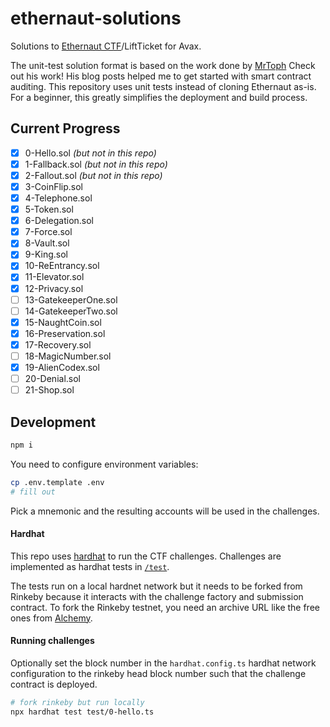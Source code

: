 # ethernaut-solutions

Solutions to [Ethernaut CTF](https://ethernaut.openzeppelin.com/)/LiftTicket for Avax.

The unit-test solution format is based on the work done by [MrToph](https://github.com/MrToph)
Check out his work! His blog posts helped me to get started with smart contract
auditing. This repository uses unit tests instead of cloning Ethernaut as-is.
For a beginner, this greatly simplifies the deployment and build process.

## Current Progress

- [x] 0-Hello.sol _(but not in this repo)_
- [x] 1-Fallback.sol _(but not in this repo)_
- [x] 2-Fallout.sol _(but not in this repo)_
- [x] 3-CoinFlip.sol
- [x] 4-Telephone.sol
- [x] 5-Token.sol
- [x] 6-Delegation.sol
- [x] 7-Force.sol
- [x] 8-Vault.sol
- [x] 9-King.sol
- [x] 10-ReEntrancy.sol
- [x] 11-Elevator.sol
- [x] 12-Privacy.sol
- [ ] 13-GatekeeperOne.sol
- [ ] 14-GatekeeperTwo.sol
- [x] 15-NaughtCoin.sol
- [x] 16-Preservation.sol
- [x] 17-Recovery.sol
- [ ] 18-MagicNumber.sol
- [x] 19-AlienCodex.sol
- [ ] 20-Denial.sol
- [ ] 21-Shop.sol

## Development

```bash
npm i
```

You need to configure environment variables:

```bash
cp .env.template .env
# fill out
```

Pick a mnemonic and the resulting accounts will be used in the challenges.

#### Hardhat

This repo uses [hardhat](https://hardhat.org/) to run the CTF challenges.
Challenges are implemented as hardhat tests in [`/test`](./test).

The tests run on a local hardnet network but it needs to be forked from Rinkeby because it interacts with the challenge factory and submission contract.
To fork the Rinkeby testnet, you need an archive URL like the free ones from [Alchemy](https://alchemyapi.io/).

#### Running challenges

Optionally set the block number in the `hardhat.config.ts` hardhat network configuration to the rinkeby head block number such that the challenge contract is deployed.

```bash
# fork rinkeby but run locally
npx hardhat test test/0-hello.ts
```
